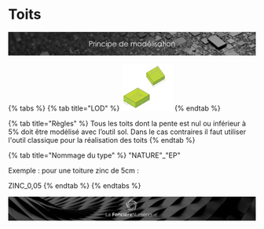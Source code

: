 # Toits

![](../../.gitbook/assets/principe-de-mod.png)

{% tabs %}
{% tab title="LOD" %}
![LOG 200  / LOI 200 : Structure de base](../../.gitbook/assets/image%20%289%29.png)
{% endtab %}

{% tab title="Règles" %}
Tous les toits dont la pente est nul ou inférieur à 5% doit être modélisé avec l’outil sol. Dans le cas contraires il faut utiliser l'outil classique pour la réalisation des toits
{% endtab %}

{% tab title="Nommage du type" %}
"NATURE"\_"EP"

Exemple : pour une toiture zinc de 5cm :

ZINC\_0,05
{% endtab %}
{% endtabs %}

![](../../.gitbook/assets/wallpaper_fnum_black.jpg)

